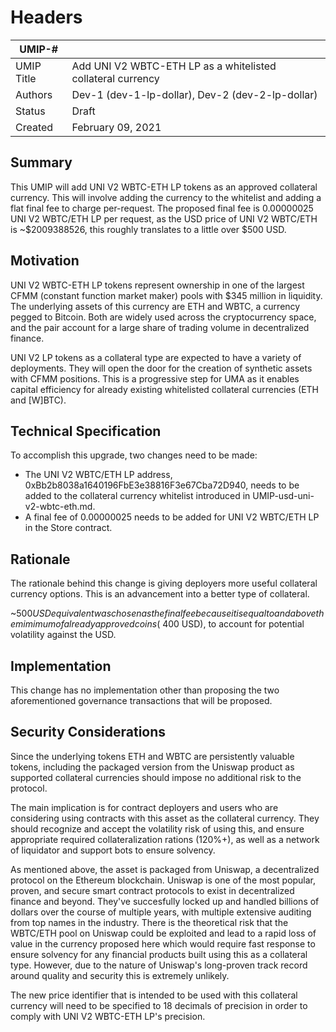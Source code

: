 # Headers
| UMIP-#     |                                                                                                                                          |
|------------|------------------------------------------------------------------------------------------------------------------------------------------|
| UMIP Title | Add UNI V2 WBTC-ETH LP as a whitelisted collateral currency              |
| Authors    | Dev-1 (dev-1-lp-dollar), Dev-2 (dev-2-lp-dollar) |
| Status     | Draft                                                                                                                                    |
| Created    | February 09, 2021                                                                                                                        |
 
## Summary
This UMIP will add UNI V2 WBTC-ETH LP tokens as an approved collateral currency. This will involve adding the currency to the whitelist and adding a flat final fee to charge per-request. The proposed final fee is 0.00000025 UNI V2 WBTC/ETH LP per request, as the USD price of UNI V2 WBTC/ETH is ~$2009388526, this roughly translates to a little over $500 USD.

## Motivation
UNI V2 WBTC-ETH LP tokens represent ownership in one of the largest CFMM (constant function market maker) pools with $345 million in liquidity. The underlying assets of this currency are ETH and WBTC, a currency pegged to Bitcoin. Both are widely used across the cryptocurrency space, and the pair account for a large share of trading volume in decentralized finance.
 
UNI V2 LP tokens as a collateral type are expected to have a variety of deployments. They will open the door for the creation of synthetic assets with CFMM positions. This is a progressive step for UMA as it enables capital efficiency for already existing whitelisted collateral currencies (ETH and [W]BTC).

## Technical Specification
To accomplish this upgrade, two changes need to be made:

- The UNI V2 WBTC/ETH LP address, 0xBb2b8038a1640196FbE3e38816F3e67Cba72D940, needs to be added to the collateral currency whitelist introduced in UMIP-usd-uni-v2-wbtc-eth.md.
- A final fee of 0.00000025 needs to be added for UNI V2 WBTC/ETH LP in the Store contract.


## Rationale
The rationale behind this change is giving deployers more useful collateral currency options. This is an advancement into a better type of collateral.

~$500 USD equivalent was chosen as the final fee because it is equal to and above the mimimum of already approved coins (~$400 USD), to account for potential volatility against the USD.

## Implementation

This change has no implementation other than proposing the two aforementioned governance transactions that will be proposed.

## Security Considerations
Since the underlying tokens ETH and WBTC are persistently valuable tokens, including the packaged version from the Uniswap product as supported collateral currencies should impose no additional risk to the protocol.

The main implication is for contract deployers and users who are considering using contracts with this asset as the collateral currency. They should recognize and accept the volatility risk of using this, and ensure appropriate required collateralization rations (120%+), as well as a network of liquidator and support bots to ensure solvency.

As mentioned above, the asset is packaged from Uniswap, a decentralized protocol on the Ethereum blockchain. Uniswap is one of the most popular, proven, and secure smart contract protocols to exist in decentralized finance and beyond. They've succesfully locked up and handled billions of dollars over the course of multiple years, with multiple extensive auditing from top names in the industry. There is the theoretical risk that the WBTC/ETH pool on Uniswap could be exploited and lead to a rapid loss of value in the currency proposed here which would require fast response to ensure solvency for any financial products built using this as a collateral type. However, due to the nature of Uniswap's long-proven track record around quality and security this is extremely unlikely. 

The new price identifier that is intended to be used with this collateral currency will need to be specified to 18 decimals of precision in order to comply with UNI V2 WBTC-ETH LP's precision.
